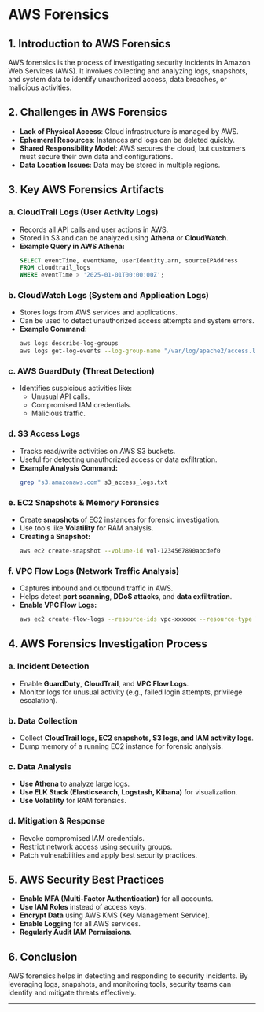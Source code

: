 
# AWS Forensics

## 1. Introduction to AWS Forensics
AWS forensics is the process of investigating security incidents in Amazon Web Services (AWS). It involves collecting and analyzing logs, snapshots, and system data to identify unauthorized access, data breaches, or malicious activities.

## 2. Challenges in AWS Forensics
- **Lack of Physical Access**: Cloud infrastructure is managed by AWS.
- **Ephemeral Resources**: Instances and logs can be deleted quickly.
- **Shared Responsibility Model**: AWS secures the cloud, but customers must secure their own data and configurations.
- **Data Location Issues**: Data may be stored in multiple regions.

## 3. Key AWS Forensics Artifacts
### a. CloudTrail Logs (User Activity Logs)
- Records all API calls and user actions in AWS.
- Stored in S3 and can be analyzed using **Athena** or **CloudWatch**.
- **Example Query in AWS Athena:**
  ```sql
  SELECT eventTime, eventName, userIdentity.arn, sourceIPAddress 
  FROM cloudtrail_logs 
  WHERE eventTime > '2025-01-01T00:00:00Z';
  ```

### b. CloudWatch Logs (System and Application Logs)
- Stores logs from AWS services and applications.
- Can be used to detect unauthorized access attempts and system errors.
- **Example Command:**
  ```bash
  aws logs describe-log-groups
  aws logs get-log-events --log-group-name "/var/log/apache2/access.log"
  ```

### c. AWS GuardDuty (Threat Detection)
- Identifies suspicious activities like:
  - Unusual API calls.
  - Compromised IAM credentials.
  - Malicious traffic.

### d. S3 Access Logs
- Tracks read/write activities on AWS S3 buckets.
- Useful for detecting unauthorized access or data exfiltration.
- **Example Analysis Command:**
  ```bash
  grep "s3.amazonaws.com" s3_access_logs.txt
  ```

### e. EC2 Snapshots & Memory Forensics
- Create **snapshots** of EC2 instances for forensic investigation.
- Use tools like **Volatility** for RAM analysis.
- **Creating a Snapshot:**
  ```bash
  aws ec2 create-snapshot --volume-id vol-1234567890abcdef0
  ```

### f. VPC Flow Logs (Network Traffic Analysis)
- Captures inbound and outbound traffic in AWS.
- Helps detect **port scanning**, **DDoS attacks**, and **data exfiltration**.
- **Enable VPC Flow Logs:**
  ```bash
  aws ec2 create-flow-logs --resource-ids vpc-xxxxxx --resource-type VPC --traffic-type ALL --log-destination arn:aws:logs:region:account-id:log-group/vpc-flow-logs
  ```

## 4. AWS Forensics Investigation Process
### a. Incident Detection
- Enable **GuardDuty**, **CloudTrail**, and **VPC Flow Logs**.
- Monitor logs for unusual activity (e.g., failed login attempts, privilege escalation).

### b. Data Collection
- Collect **CloudTrail logs, EC2 snapshots, S3 logs, and IAM activity logs**.
- Dump memory of a running EC2 instance for forensic analysis.

### c. Data Analysis
- **Use Athena** to analyze large logs.
- **Use ELK Stack (Elasticsearch, Logstash, Kibana)** for visualization.
- **Use Volatility** for RAM forensics.

### d. Mitigation & Response
- Revoke compromised IAM credentials.
- Restrict network access using security groups.
- Patch vulnerabilities and apply best security practices.

## 5. AWS Security Best Practices
- **Enable MFA (Multi-Factor Authentication)** for all accounts.
- **Use IAM Roles** instead of access keys.
- **Encrypt Data** using AWS KMS (Key Management Service).
- **Enable Logging** for all AWS services.
- **Regularly Audit IAM Permissions**.

## 6. Conclusion
AWS forensics helps in detecting and responding to security incidents. By leveraging logs, snapshots, and monitoring tools, security teams can identify and mitigate threats effectively.

---
